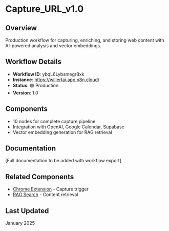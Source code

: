# Capture_URL_v1.0

## Overview
Production workflow for capturing, enriching, and storing web content with AI-powered analysis and vector embeddings.

## Workflow Details
- **Workflow ID**: ybqL6Lybsmegr8xk
- **Instance**: https://willertai.app.n8n.cloud/
- **Status**: 🟢 Production
- **Version**: 1.0

## Components
- 10 nodes for complete capture pipeline
- Integration with OpenAI, Google Calendar, Supabase
- Vector embedding generation for RAG retrieval

## Documentation
[Full documentation to be added with workflow export]

## Related Components
- [Chrome Extension](../../../Extensions/Chrome/) - Capture trigger
- [RAG Search](../../../Retrieval/RAG_Search/) - Content retrieval

## Last Updated
January 2025
